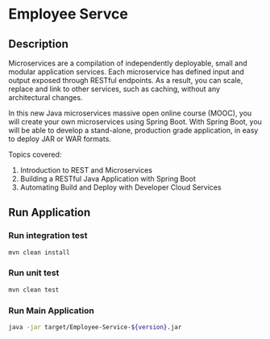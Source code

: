 # Employee Servce 


## Description 
Microservices are a compilation of independently deployable, small and modular application services. 
Each microservice has defined input and output exposed through RESTful endpoints. 
As a result, you can scale, replace and link to other services, such as caching, 
without any architectural changes.

In this new Java microservices massive open online course (MOOC), 
you will create your own microservices using Spring Boot. 
With Spring Boot, you will be able to develop a stand-alone, 
production grade application, in easy to deploy JAR or WAR formats.

Topics covered:
1. Introduction to REST and Microservices
2. Building a RESTful Java Application with Spring Boot
3. Automating Build and Deploy with Developer Cloud Services 

## Run Application 

### Run integration test
```bash
mvn clean install
```

### Run unit test
```bash
mvn clean test
```

### Run Main Application
```bash
java -jar target/Employee-Service-${version}.jar
```